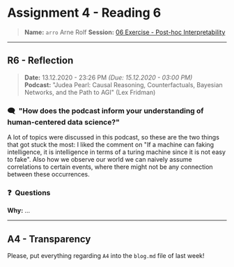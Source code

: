 # Assignment 4 - Reading 6
> **Name:** `arro` Arne Rolf
> **Session:** [06 Exercise - Post-hoc Interpretability](https://github.com/FUB-HCC/hcds-winter-2020/wiki/06_exercise)   
----

## R6 - Reflection
> **Date:** 13.12.2020 - 23:26 PM *(Due: 15.12.2020 - 03:00 PM)*<br>
> **Podcast:** "Judea Pearl: Causal Reasoning, Counterfactuals, Bayesian Networks, and the Path to AGI" (Lex Fridman)

### 🗨️&nbsp; "How does the podcast inform your understanding of human-centered data science?"
A lot of topics were discussed in this podcast, so these are the two things that got stuck the most:
I liked the comment on "If a machine can faking intelligence, it is intelligence in terms of a turing machine since it is not easy to fake". Also how we observe our world we can naively assume correlations to certain events, where there might not be any connection between these occurrences.

### ❓&nbsp; Questions

**Why:** ...

***

## A4 - Transparency
Please, put everything regarding `A4` into the `blog.md` file of last week!
